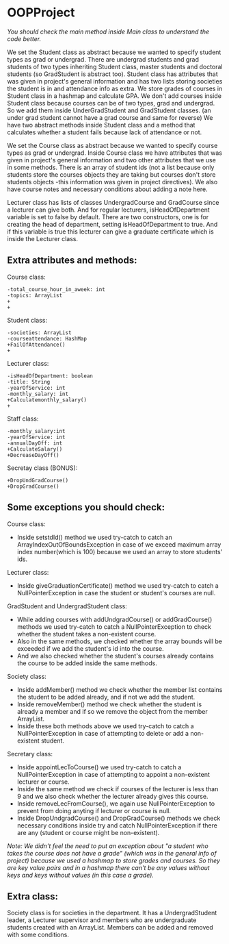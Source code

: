 # OOPProject

*You should check the main method inside Main class to understand the code better.*

We set the Student class as abstract because we wanted to specify student types as grad or undergrad. 
There are undergrad students and grad students of two types inheriting Student class, master students and doctoral students (so GradStudent is abstract too).
Student class has attributes that was given in project's general information and has two lists storing societies the student is in and attendance info as extra.
We store grades of courses in Student class in a hashmap and calculate GPA.
We don't add courses inside Student class because courses can be of two types, grad and undergrad. So we add them inside UnderGradStudent and GradStudent classes. (an under grad student cannot have a grad course and same for reverse)
We have two abstract methods inside Student class and a method that calculates whether a student fails because lack of attendance or not.

We set the Course class as abstract because we wanted to specify course types as grad or undergrad.
Inside Course class we have attributes that was given in project's general information and two other attributes that we use in some methods.
There is an array of student ids (not a list because only students store the courses objects they are taking but courses don't store students objects -this information was given in project directives).
We also have course notes and necessary conditions about adding a note here.

Lecturer class has lists of classes UndergradCourse and GradCourse since a lecturer can give both.
And for regular lecturers, isHeadOfDepartment variable is set to false by default. 
There are two constructors, one is for creating the head of department, setting  isHeadOfDepartment to true.
And if this variable is true this lecturer can give a graduate certificate which is inside the Lecturer class.

## Extra attributes and methods:

Course class:

    -total_course_hour_in_aweek: int
    -topics: ArrayList
    +
    +

Student class:

    -societies: ArrayList
    -courseattendance: HashMap
    +FailOfAttendance()
    +

Lecturer class:

    -isHeadOfDepartment: boolean
    -title: String
    -yearOfService: int
    -monthly_salary: int
    +Calculatemonthly_salary()
    +

Staff class:

    -monthly_salary:int
    -yearOfService: int
    -annualDayOff: int
    +CalculateSalary()
    +DecreaseDayOff()

Secretay class (BONUS):

    +DropUndGradCourse()
    +DropGradCourse()
    


## Some exceptions you should check:

Course class:

- Inside setstdId() method we used try-catch to catch an ArrayIndexOutOfBoundsException in case of we exceed maximum array index number(which is 100) because we used an array to store students' ids. 

Lecturer class:

- Inside giveGraduationCertificate() method we used try-catch to catch a NullPointerException in case the student or student's courses are null.

GradStudent and UndergradStudent class:

- While adding courses with addUndgradCourse() or addGradCourse() methods  we used try-catch to catch a NullPointerException to check whether the student takes a non-existent course.
- Also in the same methods, we checked whether the array bounds will be exceeded if we add the student's id into the course.
- And we also checked whether the student's courses already contains the course to be added inside the same methods.

Society class:

- Inside addMember() method we check whether the member list contains the student to be added already, and if not we add the student.
- Inside removeMember() method we check whether the student is already a member and if so we remove the object from the member ArrayList.
- Inside these both methods above we used try-catch to catch a NullPointerException in case of attempting to delete or add a non-existent student.

Secretary class:

- Inside appointLecToCourse() we used try-catch to catch a NullPointerException in case of attempting to appoint a non-existent lecturer or course.
- Inside the same method we check if courses of the lecturer is less than 9 and we also check whether the lecturer already gives this course.
- Inside removeLecFromCourse(), we again use NullPointerException to prevent from doing anyting if lecturer or course is null.
- Inside DropUndgradCourse() and DropGradCourse() methods we check necessary conditions inside try and catch NullPointerException if there are any (student or course might be non-existent).

*Note: We didn't feel the need to put an exception about "a student who takes the course does not have a grade" (which was in the general info of project) because we used a hashmap to store grades and courses.
So they are key value pairs and in a hashmap there can't be any values without keys and keys without values (in this case a grade).*

## Extra class:

Society class is for societies in the department. 
It has a UndergradStudent leader, a Lecturer supervisor and members who are undergraduate students created with an ArrayList. 
Members can be added and removed with some conditions.












